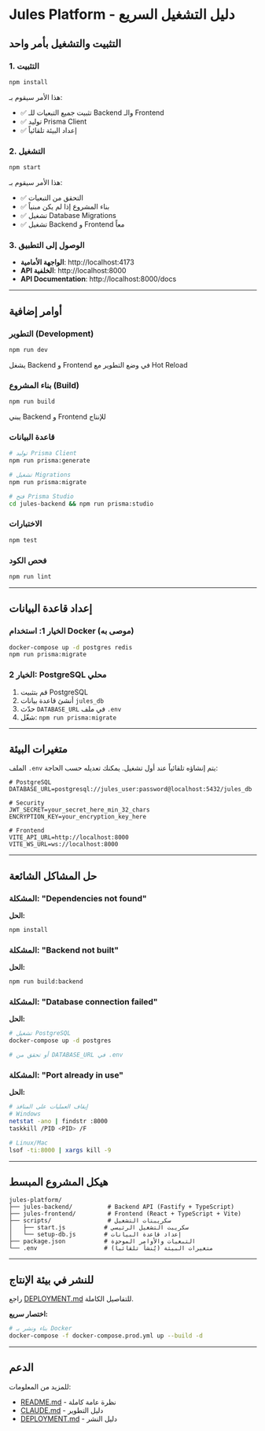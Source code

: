 # Jules Platform - دليل التشغيل السريع

## التثبيت والتشغيل بأمر واحد

### 1. التثبيت
```bash
npm install
```

هذا الأمر سيقوم بـ:
- ✅ تثبيت جميع التبعيات للـ Backend والـ Frontend
- ✅ توليد Prisma Client
- ✅ إعداد البيئة تلقائياً

### 2. التشغيل
```bash
npm start
```

هذا الأمر سيقوم بـ:
- ✅ التحقق من التبعيات
- ✅ بناء المشروع إذا لم يكن مبنياً
- ✅ تشغيل Database Migrations
- ✅ تشغيل Backend و Frontend معاً

### 3. الوصول إلى التطبيق
- **الواجهة الأمامية**: http://localhost:4173
- **API الخلفية**: http://localhost:8000
- **API Documentation**: http://localhost:8000/docs

---

## أوامر إضافية

### التطوير (Development)
```bash
npm run dev
```
يشغل Backend و Frontend في وضع التطوير مع Hot Reload

### بناء المشروع (Build)
```bash
npm run build
```
يبني Backend و Frontend للإنتاج

### قاعدة البيانات
```bash
# توليد Prisma Client
npm run prisma:generate

# تشغيل Migrations
npm run prisma:migrate

# فتح Prisma Studio
cd jules-backend && npm run prisma:studio
```

### الاختبارات
```bash
npm test
```

### فحص الكود
```bash
npm run lint
```

---

## إعداد قاعدة البيانات

### الخيار 1: استخدام Docker (موصى به)
```bash
docker-compose up -d postgres redis
npm run prisma:migrate
```

### الخيار 2: PostgreSQL محلي
1. قم بتثبيت PostgreSQL
2. أنشئ قاعدة بيانات `jules_db`
3. حدّث `DATABASE_URL` في ملف `.env`
4. شغّل: `npm run prisma:migrate`

---

## متغيرات البيئة

الملف `.env` يتم إنشاؤه تلقائياً عند أول تشغيل. يمكنك تعديله حسب الحاجة:

```env
# PostgreSQL
DATABASE_URL=postgresql://jules_user:password@localhost:5432/jules_db

# Security
JWT_SECRET=your_secret_here_min_32_chars
ENCRYPTION_KEY=your_encryption_key_here

# Frontend
VITE_API_URL=http://localhost:8000
VITE_WS_URL=ws://localhost:8000
```

---

## حل المشاكل الشائعة

### المشكلة: "Dependencies not found"
**الحل:**
```bash
npm install
```

### المشكلة: "Backend not built"
**الحل:**
```bash
npm run build:backend
```

### المشكلة: "Database connection failed"
**الحل:**
```bash
# تشغيل PostgreSQL
docker-compose up -d postgres

# أو تحقق من DATABASE_URL في .env
```

### المشكلة: "Port already in use"
**الحل:**
```bash
# إيقاف العمليات على المنافذ
# Windows
netstat -ano | findstr :8000
taskkill /PID <PID> /F

# Linux/Mac
lsof -ti:8000 | xargs kill -9
```

---

## هيكل المشروع المبسط

```
jules-platform/
├── jules-backend/          # Backend API (Fastify + TypeScript)
├── jules-frontend/         # Frontend (React + TypeScript + Vite)
├── scripts/                # سكريبتات التشغيل
│   ├── start.js           # سكريبت التشغيل الرئيسي
│   └── setup-db.js        # إعداد قاعدة البيانات
├── package.json           # التبعيات والأوامر الموحدة
└── .env                   # متغيرات البيئة (يُنشأ تلقائياً)
```

---

## للنشر في بيئة الإنتاج

راجع [DEPLOYMENT.md](DEPLOYMENT.md) للتفاصيل الكاملة.

**اختصار سريع:**
```bash
# بناء ونشر بـ Docker
docker-compose -f docker-compose.prod.yml up --build -d
```

---

## الدعم

للمزيد من المعلومات:
- [README.md](README.md) - نظرة عامة كاملة
- [CLAUDE.md](CLAUDE.md) - دليل التطوير
- [DEPLOYMENT.md](DEPLOYMENT.md) - دليل النشر
